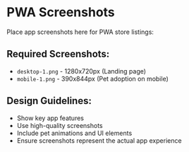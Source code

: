 # PWA Screenshots

Place app screenshots here for PWA store listings:

## Required Screenshots:
- `desktop-1.png` - 1280x720px (Landing page)
- `mobile-1.png` - 390x844px (Pet adoption on mobile)

## Design Guidelines:
- Show key app features
- Use high-quality screenshots
- Include pet animations and UI elements
- Ensure screenshots represent the actual app experience
